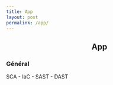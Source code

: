 ```yaml
---
title: App
layout: post
permalink: /app/
---
```


## <center>App</center>

### Général

SCA - IaC - SAST - DAST
